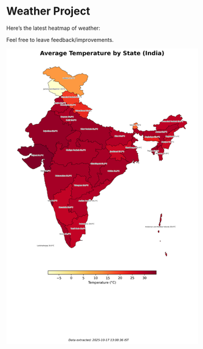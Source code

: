 # Weather Project

Here’s the latest heatmap of weather:

Feel free to leave feedback/improvements.

![India Heatmap](docs/assets/india_heatmap.png?v=F1F09F)

